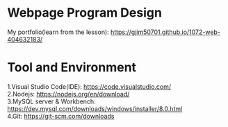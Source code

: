 # Webpage Program Design

My portfolio(learn from the lesson): https://gjim50701.github.io/1072-web-404632183/

# Tool and Environment

1.Visual Studio Code(IDE): https://code.visualstudio.com/  
2.Nodejs: https://nodejs.org/en/download/  
3.MySQL  server & Workbench: https://dev.mysql.com/downloads/windows/installer/8.0.html  
4.Git: https://git-scm.com/downloads  

